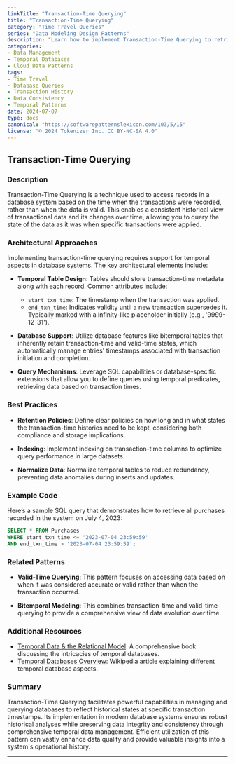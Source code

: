 ```yaml
---
linkTitle: "Transaction-Time Querying"
title: "Transaction-Time Querying"
category: "Time Travel Queries"
series: "Data Modeling Design Patterns"
description: "Learn how to implement Transaction-Time Querying to retrieve data based on when transactions were attached to the database system, allowing for a consistent historical view of transactional data regardless of its validity duration."
categories:
- Data Management
- Temporal Databases
- Cloud Data Patterns
tags:
- Time Travel
- Database Queries
- Transaction History
- Data Consistency
- Temporal Patterns
date: 2024-07-07
type: docs
canonical: "https://softwarepatternslexicon.com/103/5/15"
license: "© 2024 Tokenizer Inc. CC BY-NC-SA 4.0"
---
```


## Transaction-Time Querying

### Description

Transaction-Time Querying is a technique used to access records in a database system based on the time when the transactions were recorded, rather than when the data is valid. This enables a consistent historical view of transactional data and its changes over time, allowing you to query the state of the data as it was when specific transactions were applied.

### Architectural Approaches

Implementing transaction-time querying requires support for temporal aspects in database systems. The key architectural elements include:

- **Temporal Table Design**: Tables should store transaction-time metadata along with each record. Common attributes include:
  - `start_txn_time`: The timestamp when the transaction was applied.
  - `end_txn_time`: Indicates validity until a new transaction supersedes it. Typically marked with a infinity-like placeholder initially (e.g., '9999-12-31').
  
- **Database Support**: Utilize database features like bitemporal tables that inherently retain transaction-time and valid-time states, which automatically manage entries' timestamps associated with transaction initiation and completion.

- **Query Mechanisms**: Leverage SQL capabilities or database-specific extensions that allow you to define queries using temporal predicates, retrieving data based on transaction times.

### Best Practices

- **Retention Policies**: Define clear policies on how long and in what states the transaction-time histories need to be kept, considering both compliance and storage implications.
  
- **Indexing**: Implement indexing on transaction-time columns to optimize query performance in large datasets.

- **Normalize Data**: Normalize temporal tables to reduce redundancy, preventing data anomalies during inserts and updates.

### Example Code

Here’s a sample SQL query that demonstrates how to retrieve all purchases recorded in the system on July 4, 2023:

```sql
SELECT * FROM Purchases
WHERE start_txn_time <= '2023-07-04 23:59:59'
AND end_txn_time > '2023-07-04 23:59:59';
```

### Related Patterns

- **Valid-Time Querying**: This pattern focuses on accessing data based on when it was considered accurate or valid rather than when the transaction occurred.

- **Bitemporal Modeling**: This combines transaction-time and valid-time querying to provide a comprehensive view of data evolution over time.

### Additional Resources

- [Temporal Data & the Relational Model](https://www.amazon.com/Temporal-Relational-Management-Intelligent-Information/dp/1558608559): A comprehensive book discussing the intricacies of temporal databases.
- [Temporal Databases Overview](https://en.wikipedia.org/wiki/Temporal_database): Wikipedia article explaining different temporal database aspects.

### Summary

Transaction-Time Querying facilitates powerful capabilities in managing and querying databases to reflect historical states at specific transaction timestamps. Its implementation in modern database systems ensures robust historical analyses while preserving data integrity and consistency through comprehensive temporal data management. Efficient utilization of this pattern can vastly enhance data quality and provide valuable insights into a system's operational history.

---
